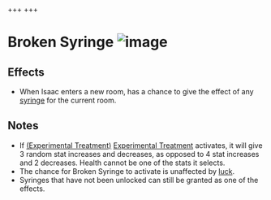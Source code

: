 +++
+++

 # Broken Syringe ![image](/image/Broken_Syringe.png) 

Effects
---------


* When Isaac enters a new room, has a chance to give the effect of any [syringe](/wiki/Syringes "Syringes") for the current room.


Notes
-------


* If [(Experimental Treatment)](/wiki/Experimental_Treatment "Experimental Treatment") [Experimental Treatment](/wiki/Experimental_Treatment "Experimental Treatment") activates, it will give 3 random stat increases and decreases, as opposed to 4 stat increases and 2 decreases. Health cannot be one of the stats it selects.
* The chance for Broken Syringe to activate is unaffected by [luck](/wiki/Luck "Luck").
* Syringes that have not been unlocked can still be granted as one of the effects.


